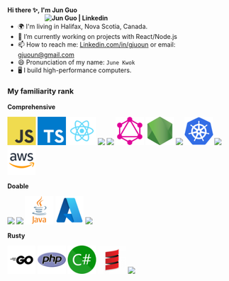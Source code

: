 

#### Hi there ✨, I'm Jun Guo  <a href="https://www.linkedin.com/in/gjuoun"><img align="right" alt="Jun Guo | Linkedin" width="420px" src="https://github-readme-stats.vercel.app/api?username=gjuoun&show_icons=true&count_private=true&theme=react"/></a>

- 🌍 I'm living in Halifax, Nova Scotia, Canada. 
- 🔭 I’m currently working on projects with React/Node.js
- 📫 How to reach me: [Linkedin.com/in/gjuoun](https://www.linkedin.com/in/gjuoun) or email: gjuoun@gmail.com 
- 😄 Pronunciation of my name: `June Kwok` 
- 🖥 I build high-performance computers. 



### My familiarity rank

**Comprehensive**

<code><img height="64" src="https://raw.githubusercontent.com/github/explore/80688e429a7d4ef2fca1e82350fe8e3517d3494d/topics/javascript/javascript.png"></code>
<code><img height="64" src="https://raw.githubusercontent.com/github/explore/80688e429a7d4ef2fca1e82350fe8e3517d3494d/topics/typescript/typescript.png"></code>
<code><img height="64" src="https://raw.githubusercontent.com/github/explore/80688e429a7d4ef2fca1e82350fe8e3517d3494d/topics/react/react.png"></code>
<code><img height="64" src="https://camo.githubusercontent.com/92ec9eb7eeab7db4f5919e3205918918c42e6772562afb4112a2909c1aaaa875/68747470733a2f2f6173736574732e76657263656c2e636f6d2f696d6167652f75706c6f61642f76313630373535343338352f7265706f7369746f726965732f6e6578742d6a732f6e6578742d6c6f676f2e706e67"></code>
<code><img height="64" src="https://camo.githubusercontent.com/5f54c0817521724a2deae8dedf0c280a589fd0aa9bffd7f19fa6254bb52e996a/68747470733a2f2f6e6573746a732e636f6d2f696d672f6c6f676f2d736d616c6c2e737667"></code>
<code><img height="64" src="https://raw.githubusercontent.com/github/explore/5c058a388828bb5fde0bcafd4bc867b5bb3f26f3/topics/graphql/graphql.png"></code>
<code><img height="64" src="https://raw.githubusercontent.com/github/explore/80688e429a7d4ef2fca1e82350fe8e3517d3494d/topics/nodejs/nodejs.png"></code>
<code><img height="64" src="https://camo.githubusercontent.com/7a37608c39244ad994b53f25944b2718658e6d6558c8309bee7696530cf82bdc/68747470733a2f2f64656e6f2e6c616e642f6c6f676f2e737667"></code>
<code><img height="64" src="https://raw.githubusercontent.com/github/explore/80688e429a7d4ef2fca1e82350fe8e3517d3494d/topics/kubernetes/kubernetes.png"></code>
<code><img height="64" src="https://avatars.githubusercontent.com/u/5429470?s=200&v=4"></code>
<code><img height="64" src="https://raw.githubusercontent.com/github/explore/fbceb94436312b6dacde68d122a5b9c7d11f9524/topics/aws/aws.png"></code>

**Doable**

<code><img height="64" src="https://raw.githubusercontent.com/shinokada/shinokada/master/assets/python.png"></code>
<code><img height="64" src="https://raw.githubusercontent.com/shinokada/shinokada/master/assets/rust.png"></code>
<code><img height="64" src="https://raw.githubusercontent.com/github/explore/80688e429a7d4ef2fca1e82350fe8e3517d3494d/topics/java/java.png"></code>
<code><img height="64" src="https://raw.githubusercontent.com/github/explore/80688e429a7d4ef2fca1e82350fe8e3517d3494d/topics/azure/azure.png"></code>
<code><img height="64" src="https://avatars.githubusercontent.com/u/2810941?s=200&v=4"></code>

**Rusty**

<code><img height="64" src="https://raw.githubusercontent.com/github/explore/80688e429a7d4ef2fca1e82350fe8e3517d3494d/topics/go/go.png"></code>
<code><img height="64" src="https://raw.githubusercontent.com/github/explore/ccc16358ac4530c6a69b1b80c7223cd2744dea83/topics/php/php.png"></code>
<code><img height="64" src="https://raw.githubusercontent.com/github/explore/80688e429a7d4ef2fca1e82350fe8e3517d3494d/topics/csharp/csharp.png"></code>
<code><img height="64" src="https://raw.githubusercontent.com/github/explore/80688e429a7d4ef2fca1e82350fe8e3517d3494d/topics/scala/scala.png"></code>
<code><img height="64" src="https://avatars.githubusercontent.com/u/7422698?s=400&v=4"></code>
